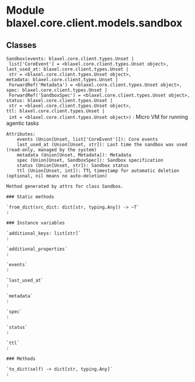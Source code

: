 Module blaxel.core.client.models.sandbox
========================================

Classes
-------

`Sandbox(events: blaxel.core.client.types.Unset | list['CoreEvent'] = <blaxel.core.client.types.Unset object>, last_used_at: blaxel.core.client.types.Unset | str = <blaxel.core.client.types.Unset object>, metadata: blaxel.core.client.types.Unset | ForwardRef('Metadata') = <blaxel.core.client.types.Unset object>, spec: blaxel.core.client.types.Unset | ForwardRef('SandboxSpec') = <blaxel.core.client.types.Unset object>, status: blaxel.core.client.types.Unset | str = <blaxel.core.client.types.Unset object>, ttl: blaxel.core.client.types.Unset | int = <blaxel.core.client.types.Unset object>)`
:   Micro VM for running agentic tasks
    
    Attributes:
        events (Union[Unset, list['CoreEvent']]): Core events
        last_used_at (Union[Unset, str]): Last time the sandbox was used (read-only, managed by the system)
        metadata (Union[Unset, Metadata]): Metadata
        spec (Union[Unset, SandboxSpec]): Sandbox specification
        status (Union[Unset, str]): Sandbox status
        ttl (Union[Unset, int]): TTL timestamp for automatic deletion (optional, nil means no auto-deletion)
    
    Method generated by attrs for class Sandbox.

    ### Static methods

    `from_dict(src_dict: dict[str, typing.Any]) ‑> ~T`
    :

    ### Instance variables

    `additional_keys: list[str]`
    :

    `additional_properties`
    :

    `events`
    :

    `last_used_at`
    :

    `metadata`
    :

    `spec`
    :

    `status`
    :

    `ttl`
    :

    ### Methods

    `to_dict(self) ‑> dict[str, typing.Any]`
    :